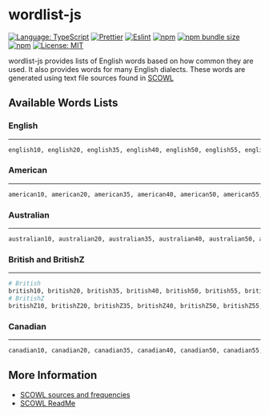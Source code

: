# wordlist-js

[![Language: TypeScript](https://img.shields.io/badge/language-typescript-%233178C6.svg?style=flat&logo=typescript)](https://www.typescriptlang.org/)
[![Prettier](https://img.shields.io/badge/code--formatter-prettier-%23F7B93E?style=flat&logo=prettier)](https://prettier.io/)
[![Eslint](https://img.shields.io/badge/linter-eslint-%234B32C3?style=flat&logo=eslint)](https://eslint.org/)
[![npm](https://img.shields.io/npm/v/wordlist-js)](https://www.npmjs.com/package/wordlist-js)
[![npm bundle size](https://img.shields.io/bundlephobia/min/wordlist-js)](https://www.npmjs.com/package/wordlist-js)
[![npm](https://img.shields.io/npm/dw/wordlist-js)](https://www.npmjs.com/package/wordlist-js)
[![License: MIT](https://img.shields.io/badge/license-MIT-brightgreen.svg?style=flat&logo=license)](https://github.com/navneetsharmaui/sveltekit-blog/blob/main/LICENSE)

wordlist-js provides lists of English words based on how common they are used. It also provides words for many English dialects. These words are generated using text file sources found in [SCOWL](http://wordlist.aspell.net/)

## Available Words Lists
### English
---
```sh
english10, english20, english35, english40, english50, english55, english60, englishAll
```
### American
---
```sh
american10, american20, american35, american40, american50, american55, american60, americanAll
```
### Australian
---
```sh
australian10, australian20, australian35, australian40, australian50, australian55, australian60, australianAll
```
### British and BritishZ
---
```sh
# British
british10, british20, british35, british40, british50, british55, british60, britishAll
# BritishZ
britishZ10, britishZ20, britishZ35, britishZ40, britishZ50, britishZ55, britishZ60, britishZAll
```
### Canadian
---
```sh
canadian10, canadian20, canadian35, canadian40, canadian50, canadian55, canadian60, canadianAll
```

## More Information
  - [SCOWL sources and frequencies](./src/assets/README.md)
  - [SCOWL ReadMe](http://wordlist.aspell.net/scowl-readme/)
